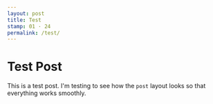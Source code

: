 ```yaml
---
layout: post
title: Test
stamp: 01 · 24
permalink: /test/
---
```

# Test Post
This is a test post. I'm testing to see how the `post` layout looks so that everything works smoothly.
